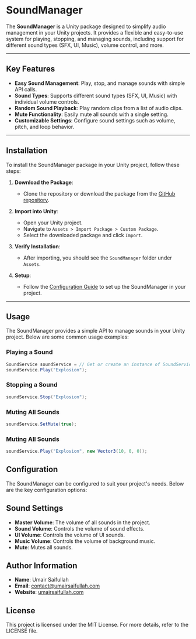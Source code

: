 # SoundManager

The **SoundManager** is a Unity package designed to simplify audio management in your Unity projects. It provides a flexible and easy-to-use system for playing, stopping, and managing sounds, including support for different sound types (SFX, UI, Music), volume control, and more.

---

## **Key Features**

- **Easy Sound Management**: Play, stop, and manage sounds with simple API calls.
- **Sound Types**: Supports different sound types (SFX, UI, Music) with individual volume controls.
- **Random Sound Playback**: Play random clips from a list of audio clips.
- **Mute Functionality**: Easily mute all sounds with a single setting.
- **Customizable Settings**: Configure sound settings such as volume, pitch, and loop behavior.

---

## **Installation**

To install the SoundManager package in your Unity project, follow these steps:

1. **Download the Package**:
   - Clone the repository or download the package from the [GitHub repository](https://github.com/UmairSaifullah01/SoundManager).

2. **Import into Unity**:
   - Open your Unity project.
   - Navigate to `Assets > Import Package > Custom Package`.
   - Select the downloaded package and click `Import`.

3. **Verify Installation**:
   - After importing, you should see the `SoundManager` folder under `Assets`.

4. **Setup**:
   - Follow the [Configuration Guide](#configuration) to set up the SoundManager in your project.

---

## **Usage**

The SoundManager provides a simple API to manage sounds in your Unity project. Below are some common usage examples:

### **Playing a Sound**
```csharp
SoundService soundService = // Get or create an instance of SoundService
soundService.Play("Explosion");
```
### **Stopping a Sound**
```csharp
soundService.Stop("Explosion");
```
### **Muting All Sounds**
```csharp
soundService.SetMute(true);
```
### **Muting All Sounds**
```csharp
soundService.Play("Explosion", new Vector3(10, 0, 0));
```

## **Configuration**
The SoundManager can be configured to suit your project's needs. Below are the key configuration options:

## **Sound Settings**
- **Master Volume**: The volume of all sounds in the project.
- **Sound Volume**: Controls the volume of sound effects.
- **UI Volume**: Controls the volume of UI sounds.
- **Music Volume**: Controls the volume of background music.
- **Mute**: Mutes all sounds.

## Author Information
- **Name**: Umair Saifullah
- **Email**: contact@umairsaifullah.com
- **Website**: [umairsaifullah.com](https://www.umairsaifullah.com)

## License
This project is licensed under the MIT License. For more details, refer to the LICENSE file.